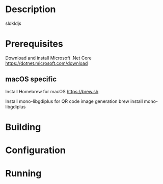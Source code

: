 # Description 
sldkldjs

# Prerequisites

Download and install Microsoft .Net Core 
https://dotnet.microsoft.com/download

## macOS specific
Install Homebrew for macOS
https://brew.sh

Install mono-libgdiplus for QR code image generation
brew install mono-libgdiplus

# Building

# Configuration

# Running

